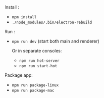 Install :
- `npm install`
- `./node_modules/.bin/electron-rebuild`

Run :
- `npm run dev` (start both main and renderer)

    Or in separate consoles:
    - `npm run hot-server`
    - `npm run start-hot`


Package app:
- `npm run package-linux`
- `npm run package-mac`
